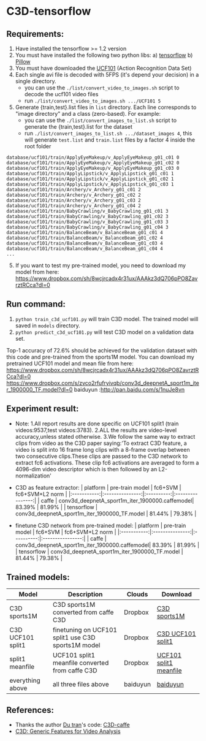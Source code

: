 # C3D-tensorflow

## Requirements:

1. Have installed the tensorflow >= 1.2 version
2. You must have installed the following two python libs:
a) [tensorflow][1]
b) [Pillow][2]
3. You must have downloaded the [UCF101][3] (Action Recognition Data Set)
4. Each single avi file is decoded with 5FPS (it's depend your decision) in a single directory.
    - you can use the `./list/convert_video_to_images.sh` script to decode the ucf101 video files
    - run `./list/convert_video_to_images.sh .../UCF101 5`
5. Generate {train,test}.list files in `list` directory. Each line corresponds to "image directory" and a class (zero-based). For example:
    - you can use the `./list/convert_images_to_list.sh` script to generate the {train,test}.list for the dataset
    - run `./list/convert_images_to_list.sh .../dataset_images 4`, this will generate `test.list` and `train.list` files by a factor 4 inside the root folder

```
database/ucf101/train/ApplyEyeMakeup/v_ApplyEyeMakeup_g01_c01 0
database/ucf101/train/ApplyEyeMakeup/v_ApplyEyeMakeup_g01_c02 0
database/ucf101/train/ApplyEyeMakeup/v_ApplyEyeMakeup_g01_c03 0
database/ucf101/train/ApplyLipstick/v_ApplyLipstick_g01_c01 1
database/ucf101/train/ApplyLipstick/v_ApplyLipstick_g01_c02 1
database/ucf101/train/ApplyLipstick/v_ApplyLipstick_g01_c03 1
database/ucf101/train/Archery/v_Archery_g01_c01 2
database/ucf101/train/Archery/v_Archery_g01_c02 2
database/ucf101/train/Archery/v_Archery_g01_c03 2
database/ucf101/train/Archery/v_Archery_g01_c04 2
database/ucf101/train/BabyCrawling/v_BabyCrawling_g01_c01 3
database/ucf101/train/BabyCrawling/v_BabyCrawling_g01_c02 3
database/ucf101/train/BabyCrawling/v_BabyCrawling_g01_c03 3
database/ucf101/train/BabyCrawling/v_BabyCrawling_g01_c04 3
database/ucf101/train/BalanceBeam/v_BalanceBeam_g01_c01 4
database/ucf101/train/BalanceBeam/v_BalanceBeam_g01_c02 4
database/ucf101/train/BalanceBeam/v_BalanceBeam_g01_c03 4
database/ucf101/train/BalanceBeam/v_BalanceBeam_g01_c04 4
...
```

5. If you want to test my pre-trained model, you need to download my model from here: https://www.dropbox.com/sh/8wcjrcadx4r31ux/AAAkz3dQ706pPO8ZavrztRCca?dl=0

## Run command:

1. `python train_c3d_ucf101.py` will train C3D model. The trained model will saved in `models` directory.
2. `python predict_c3d_ucf101.py` will test C3D model on a validation data set.



Top-1 accuracy of 72.6% should be achieved for the validation dataset with this code and pre-trained from the sports1M model. You can download my pretrained UCF101 model and mean file from here:
https://www.dropbox.com/sh/8wcjrcadx4r31ux/AAAkz3dQ706pPO8ZavrztRCca?dl=0
https://www.dropbox.com/s/zvco2rfufryivqb/conv3d_deepnetA_sport1m_iter_1900000_TF.model?dl=0
baiduyun :http://pan.baidu.com/s/1nuJe8vn


##  Experiment result:
- Note:
    1.All report results are done specific on UCF101 split1 (train videos:9537,test videos:3783).
    2.ALL the results are video-level accuracy,unless stated otherwise.
    3.We follow the same way to extract clips from video as the C3D paper saying:'To extract C3D feature, a video is split into 16 frame long clips with a 8-frame overlap between two consecutive clips.These clips are passed to the C3D network to extract fc6 activations. These clip fc6 activations are averaged to form a 4096-dim video descriptor which is then followed by an L2-normalization'

- C3D as feature extractor:
|   platform  | pre-train model | fc6+SVM |  fc6+SVM+L2 norm   | 
|:-----------:|:---------------:|:----------:|:----------------:|
|   caffe     | conv3d_deepnetA_sport1m_iter_1900000.caffemodel|    83.39%   |       81.99%      |
| tensorflow  | conv3d_deepnetA_sport1m_iter_1900000_TF.model  |    81.44%   |       79.38%      |

- finetune C3D network from pre-trained model:
|   platform  | pre-train model | fc6+SVM |  fc6+SVM+L2 norm   | 
|:-----------:|:---------------:|:----------:|:----------------:|
|   caffe     | conv3d_deepnetA_sport1m_iter_1900000.caffemodel|    83.39%   |       81.99%      |
| tensorflow  | conv3d_deepnetA_sport1m_iter_1900000_TF.model  |    81.44%   |       79.38%      |

## Trained models:
|   Model             |   Description     |   Clouds  |  Download   |
| ------------------- | ----------------- |  -------- | ------------|
| C3D sports1M        |C3D sports1M converted from caffe C3D|  Dropbox  |[C3D sports1M ](https://www.dropbox.com/s/zvco2rfufryivqb/conv3d_deepnetA_sport1m_iter_1900000_TF.model?dl=0)       |
| C3D UCF101 split1   |finetuning on UCF101 split1 use C3D sports1M model |  Dropbox  |[C3D UCF101 split1](https://www.dropbox.com/sh/8wcjrcadx4r31ux/AAAkz3dQ706pPO8ZavrztRCca?dl=0)       |
| split1 meanfile     | UCF101 split1 meanfile converted from caffe C3D  |  Dropbox  |[UCF101 split1 meanfile](https://www.dropbox.com/sh/8wcjrcadx4r31ux/AAAkz3dQ706pPO8ZavrztRCca?dl=0)      |
| everything above    |  all three files above  |  baiduyun |[baiduyun](http://pan.baidu.com/s/1nuJe8vn)      |




## References:

- Thanks the author [Du tran][4]'s code: [C3D-caffe][5]
- [C3D: Generic Features for Video Analysis][6]


[1]: https://www.tensorflow.org/
[2]: http://pillow.readthedocs.io/en/3.1.x/reference/Image.html
[3]: http://crcv.ucf.edu/data/UCF101.php
[4]: https://github.com/dutran
[5]: https://github.com/facebook/C3D
[6]: http://vlg.cs.dartmouth.edu/c3d/
